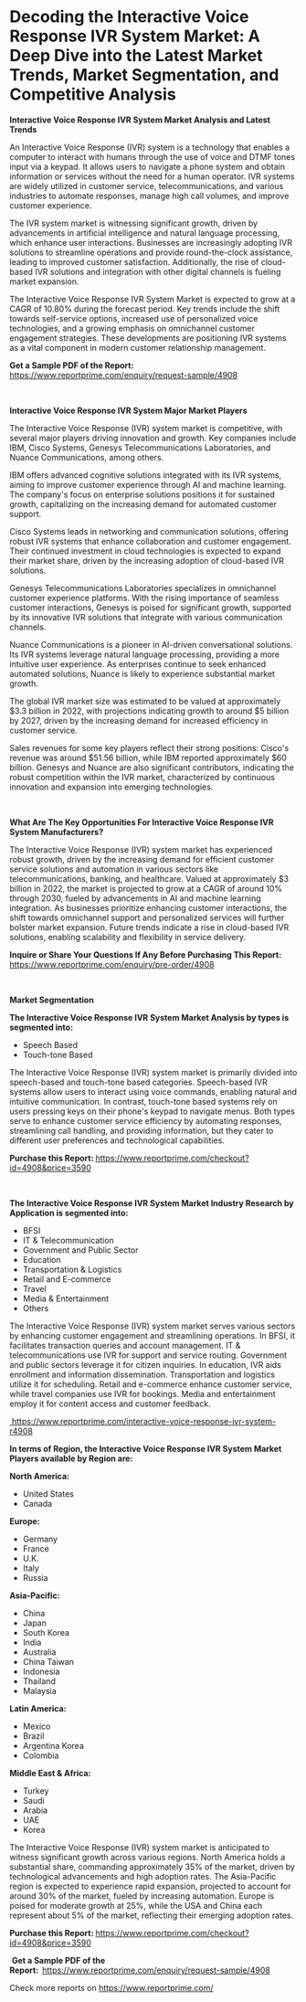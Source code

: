 <p><h1>Decoding the Interactive Voice Response IVR System Market: A Deep Dive into the Latest Market Trends, Market Segmentation, and Competitive Analysis</h1></p><p><strong>Interactive Voice Response IVR System Market Analysis and Latest Trends</strong></p>
<p><p>An Interactive Voice Response (IVR) system is a technology that enables a computer to interact with humans through the use of voice and DTMF tones input via a keypad. It allows users to navigate a phone system and obtain information or services without the need for a human operator. IVR systems are widely utilized in customer service, telecommunications, and various industries to automate responses, manage high call volumes, and improve customer experience.</p><p>The IVR system market is witnessing significant growth, driven by advancements in artificial intelligence and natural language processing, which enhance user interactions. Businesses are increasingly adopting IVR solutions to streamline operations and provide round-the-clock assistance, leading to improved customer satisfaction. Additionally, the rise of cloud-based IVR solutions and integration with other digital channels is fueling market expansion.</p><p>The Interactive Voice Response IVR System Market is expected to grow at a CAGR of 10.80% during the forecast period. Key trends include the shift towards self-service options, increased use of personalized voice technologies, and a growing emphasis on omnichannel customer engagement strategies. These developments are positioning IVR systems as a vital component in modern customer relationship management.</p></p>
<p><strong>Get a Sample PDF of the Report:&nbsp;</strong> <a href="https://www.reportprime.com/enquiry/request-sample/4908?utm_campaign=3560&utm_medium=2&utm_source=Github&utm_content=ia&utm_term=19032025&utm_id=interactive-voice-response-ivr-system">https://www.reportprime.com/enquiry/request-sample/4908</a></p>
<p>&nbsp;</p>
<p><strong>Interactive Voice Response IVR System Major Market Players</strong></p>
<p><p>The Interactive Voice Response (IVR) system market is competitive, with several major players driving innovation and growth. Key companies include IBM, Cisco Systems, Genesys Telecommunications Laboratories, and Nuance Communications, among others. </p><p>IBM offers advanced cognitive solutions integrated with its IVR systems, aiming to improve customer experience through AI and machine learning. The company's focus on enterprise solutions positions it for sustained growth, capitalizing on the increasing demand for automated customer support.</p><p>Cisco Systems leads in networking and communication solutions, offering robust IVR systems that enhance collaboration and customer engagement. Their continued investment in cloud technologies is expected to expand their market share, driven by the increasing adoption of cloud-based IVR solutions.</p><p>Genesys Telecommunications Laboratories specializes in omnichannel customer experience platforms. With the rising importance of seamless customer interactions, Genesys is poised for significant growth, supported by its innovative IVR solutions that integrate with various communication channels.</p><p>Nuance Communications is a pioneer in AI-driven conversational solutions. Its IVR systems leverage natural language processing, providing a more intuitive user experience. As enterprises continue to seek enhanced automated solutions, Nuance is likely to experience substantial market growth.</p><p>The global IVR market size was estimated to be valued at approximately $3.3 billion in 2022, with projections indicating growth to around $5 billion by 2027, driven by the increasing demand for increased efficiency in customer service.</p><p>Sales revenues for some key players reflect their strong positions: Cisco's revenue was around $51.56 billion, while IBM reported approximately $60 billion. Genesys and Nuance are also significant contributors, indicating the robust competition within the IVR market, characterized by continuous innovation and expansion into emerging technologies.</p></p>
<p>&nbsp;</p>
<p><strong>What Are The Key Opportunities For Interactive Voice Response IVR System Manufacturers?</strong></p>
<p><p>The Interactive Voice Response (IVR) system market has experienced robust growth, driven by the increasing demand for efficient customer service solutions and automation in various sectors like telecommunications, banking, and healthcare. Valued at approximately $3 billion in 2022, the market is projected to grow at a CAGR of around 10% through 2030, fueled by advancements in AI and machine learning integration. As businesses prioritize enhancing customer interactions, the shift towards omnichannel support and personalized services will further bolster market expansion. Future trends indicate a rise in cloud-based IVR solutions, enabling scalability and flexibility in service delivery.</p></p>
<p><strong>Inquire or Share Your Questions If Any Before Purchasing This Report:</strong> <a href="https://www.reportprime.com/enquiry/pre-order/4908?utm_campaign=3560&utm_medium=2&utm_source=Github&utm_content=ia&utm_term=19032025&utm_id=interactive-voice-response-ivr-system">https://www.reportprime.com/enquiry/pre-order/4908</a></p>
<p>&nbsp;</p>
<p><strong>Market Segmentation</strong></p>
<p><strong>The Interactive Voice Response IVR System Market Analysis by types is segmented into:</strong></p>
<p><ul><li>Speech Based</li><li>Touch-tone Based</li></ul></p>
<p><p>The Interactive Voice Response (IVR) system market is primarily divided into speech-based and touch-tone based categories. Speech-based IVR systems allow users to interact using voice commands, enabling natural and intuitive communication. In contrast, touch-tone based systems rely on users pressing keys on their phone's keypad to navigate menus. Both types serve to enhance customer service efficiency by automating responses, streamlining call handling, and providing information, but they cater to different user preferences and technological capabilities.</p></p>
<p><strong>Purchase this Report:&nbsp;</strong><a href="https://www.reportprime.com/checkout?id=4908&price=3590&utm_campaign=3560&utm_medium=2&utm_source=Github&utm_content=ia&utm_term=19032025&utm_id=interactive-voice-response-ivr-system">https://www.reportprime.com/checkout?id=4908&price=3590</a></p>
<p>&nbsp;</p>
<p><strong>The Interactive Voice Response IVR System Market Industry Research by Application is segmented into:</strong></p>
<p><ul><li>BFSI</li><li>IT & Telecommunication</li><li>Government and Public Sector</li><li>Education</li><li>Transportation & Logistics</li><li>Retail and E-commerce</li><li>Travel</li><li>Media & Entertainment</li><li>Others</li></ul></p>
<p><p>The Interactive Voice Response (IVR) system market serves various sectors by enhancing customer engagement and streamlining operations. In BFSI, it facilitates transaction queries and account management. IT & telecommunications use IVR for support and service routing. Government and public sectors leverage it for citizen inquiries. In education, IVR aids enrollment and information dissemination. Transportation and logistics utilize it for scheduling. Retail and e-commerce enhance customer service, while travel companies use IVR for bookings. Media and entertainment employ it for content access and customer feedback.</p></p>
<p><a href="https://www.reportprime.com/interactive-voice-response-ivr-system-r4908?utm_campaign=3560&utm_medium=2&utm_source=Github&utm_content=ia&utm_term=19032025&utm_id=interactive-voice-response-ivr-system">&nbsp;https://www.reportprime.com/interactive-voice-response-ivr-system-r4908</a></p>
<p><strong>In terms of Region, the Interactive Voice Response IVR System Market Players available by Region are:</strong></p>
<p>
    <p> <strong> North America: </strong>
        <ul>
            <li>United States</li>
            <li>Canada</li>
        </ul>
        </p> 
    <p> <strong> Europe: </strong>
        <ul>
            <li>Germany</li>
            <li>France</li>
            <li>U.K.</li>
            <li>Italy</li>
            <li>Russia</li>
        </ul>
        </p> 
    <p> <strong> Asia-Pacific: </strong>
        <ul>
            <li>China</li>
            <li>Japan</li>
            <li>South Korea</li>
            <li>India</li>
            <li>Australia</li>
            <li>China Taiwan</li>
            <li>Indonesia</li>
            <li>Thailand</li>
            <li>Malaysia</li>
        </ul>
        </p> 
    <p> <strong> Latin America: </strong>
        <ul>
            <li>Mexico</li>
            <li>Brazil</li>
            <li>Argentina Korea</li>
            <li>Colombia</li>
        </ul>
        </p> 
    <p> <strong> Middle East & Africa: </strong>
        <ul>
            <li>Turkey</li>
            <li>Saudi</li>
            <li>Arabia</li>
            <li>UAE</li>
            <li>Korea</li>
        </ul>
    </p>
    </p>
<p><p>The Interactive Voice Response (IVR) system market is anticipated to witness significant growth across various regions. North America holds a substantial share, commanding approximately 35% of the market, driven by technological advancements and high adoption rates. The Asia-Pacific region is expected to experience rapid expansion, projected to account for around 30% of the market, fueled by increasing automation. Europe is poised for moderate growth at 25%, while the USA and China each represent about 5% of the market, reflecting their emerging adoption rates.</p></p>
<p><strong>Purchase this Report: </strong><a href="https://www.reportprime.com/checkout?id=4908&price=3590&utm_campaign=3560&utm_medium=2&utm_source=Github&utm_content=ia&utm_term=19032025&utm_id=interactive-voice-response-ivr-system">https://www.reportprime.com/checkout?id=4908&price=3590</a></p>
<p>&nbsp;<strong>Get a Sample PDF of the Report:&nbsp;&nbsp;</strong><a href="https://www.reportprime.com/enquiry/request-sample/4908?utm_campaign=3560&utm_medium=2&utm_source=Github&utm_content=ia&utm_term=19032025&utm_id=interactive-voice-response-ivr-system">https://www.reportprime.com/enquiry/request-sample/4908</a></p>
<p><strong></strong></p>
<p>Check more reports on <a href="https://www.reportprime.com/?utm_campaign=3560&utm_medium=2&utm_source=Github&utm_content=ia&utm_term=19032025&utm_id=interactive-voice-response-ivr-system">https://www.reportprime.com/</a></p>